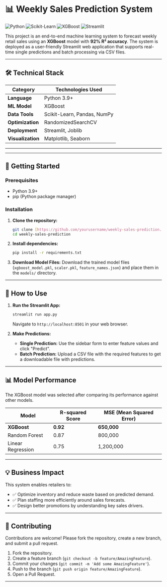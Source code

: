 # 📊 Weekly Sales Prediction System

![Python](https://img.shields.io/badge/Python-3.9%2B-blue)
![Scikit-Learn](https://img.shields.io/badge/Scikit--Learn-1.3.0-orange)
![XGBoost](https://img.shields.io/badge/XGBoost-1.7.6-red)
![Streamlit](https://img.shields.io/badge/Streamlit-1.22.0-brightgreen)

This project is an end-to-end machine learning system to forecast weekly retail sales using an **XGBoost** model with **92% R² accuracy**. The system is deployed as a user-friendly Streamlit web application that supports real-time single predictions and batch processing via CSV files.

---

## 🛠 Technical Stack

| Category          | Technologies Used                         |
| ---------------   | ----------------------------------------- |
| **Language**      | Python 3.9+                               |
| **ML Model**      | XGBoost                                   |
| **Data Tools**    | Scikit-Learn, Pandas, NumPy               |
| **Optimization**  | RandomizedSearchCV                        |
| **Deployment**    | Streamlit, Joblib                         |
| **Visualization** | Matplotlib, Seaborn                       |

---
---

## 🚀 Getting Started

### Prerequisites

- Python 3.9+
- pip (Python package manager)

### Installation

1.  **Clone the repository:**
    ```bash
    git clone [https://github.com/yourusername/weekly-sales-prediction.git](https://github.com/yourusername/weekly-sales-prediction.git)
    cd weekly-sales-prediction
    ```

2.  **Install dependencies:**
    ```bash
    pip install -r requirements.txt
    ```

3.  **Download Model Files:**
    Download the trained model files (`xgboost_model.pkl`, `scaler.pkl`, `feature_names.json`) and place them in the `models/` directory.

---

## 🔧 How to Use

1.  **Run the Streamlit App:**
    ```bash
    streamlit run app.py
    ```
    Navigate to `http://localhost:8501` in your web browser.

2.  **Make Predictions:**
    -   **Single Prediction:** Use the sidebar form to enter feature values and click "Predict".
    -   **Batch Prediction:** Upload a CSV file with the required features to get a downloadable file with predictions.

---

## 📊 Model Performance

The XGBoost model was selected after comparing its performance against other models.

| Model             | R-squared Score | MSE (Mean Squared Error) |
| ----------------- | --------------- | ------------------------ |
| **XGBoost**       | **0.92**        | **650,000**              |
| Random Forest     | 0.87            | 800,000                  |
| Linear Regression | 0.75            | 1,200,000                |

---

## 💡 Business Impact

This system enables retailers to:
- ✅ Optimize inventory and reduce waste based on predicted demand.
- ✅ Plan staffing more efficiently around sales forecasts.
- ✅ Design better promotions by understanding key sales drivers.

---

## 🤝 Contributing

Contributions are welcome! Please fork the repository, create a new branch, and submit a pull request.

1.  Fork the repository.
2.  Create a feature branch (`git checkout -b feature/AmazingFeature`).
3.  Commit your changes (`git commit -m 'Add some AmazingFeature'`).
4.  Push to the branch (`git push origin feature/AmazingFeature`).
5.  Open a Pull Request.

---


